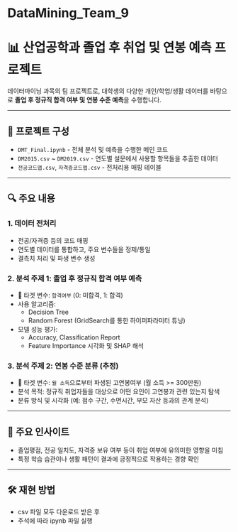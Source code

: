 # DataMining_Team_9

# 📊 산업공학과 졸업 후 취업 및 연봉 예측 프로젝트

데이터마이닝 과목의 팀 프로젝트로, 대학생의 다양한 개인/학업/생활 데이터를 바탕으로 **졸업 후 정규직 합격 여부 및 연봉 수준 예측**을 수행합니다.

---

## 📁 프로젝트 구성

- `DMT_Final.ipynb` - 전체 분석 및 예측을 수행한 메인 코드
- `DM2015.csv` ~ `DM2019.csv` - 연도별 설문에서 사용할 항목들을 추출한 데이터 
- `전공코드맵.csv`, `자격증코드맵.csv` - 전처리용 매핑 테이블

---

## 🔍 주요 내용

### 1. 데이터 전처리
- 전공/자격증 등의 코드 매핑
- 연도별 데이터를 통합하고, 주요 변수들을 정제/통일
- 결측치 처리 및 파생 변수 생성

### 2. 분석 주제 1: 졸업 후 정규직 합격 여부 예측
- 🎯 타겟 변수: `합격여부` (0: 미합격, 1: 합격)
- 사용 알고리즘:
  - Decision Tree
  - Random Forest (GridSearch를 통한 하이퍼파라미터 튜닝)
- 모델 성능 평가:
  - Accuracy, Classification Report
  - Feature Importance 시각화 및 SHAP 해석

### 3. 분석 주제 2: 연봉 수준 분류 (추정)
- 🎯 타겟 변수: `월 소득`으로부터 파생된 고연봉여부 (월 소득 >= 300만원)
- 분석 목적: 정규직 취업자들을 대상으로 어떤 요인이 고연봉과 관련 있는지 탐색
- 분류 방식 및 시각화 (예: 점수 구간, 수면시간, 부모 자산 등과의 관계 분석)

---

## 📌 주요 인사이트

- 졸업평점, 전공 일치도, 자격증 보유 여부 등이 취업 여부에 유의미한 영향을 미침
- 특정 학습 습관이나 생활 패턴이 결과에 긍정적으로 작용하는 경향 확인

---

## 🛠 재현 방법
- csv 파일 모두 다운로드 받은 후
- 주석에 따라 ipynb 파일 실행
